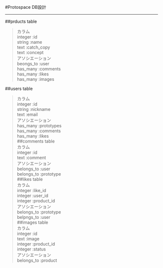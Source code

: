 #Protospace DB設計  
***  
##prducts table  
 >カラム  
   integer :id  
   string :name  
   text :catch_copy  
   text :concept  
 >アソシエーション  
   beongs_to :user  
   has_many :comments  
   has_many :likes  
   has_many :images  

##users table  
 >カラム  
   integer :id  
   string :nickname  
   text :email  
 >アソシエーション  
   has_many :prototypes  
   has_many :comments  
   has_many :likes  
##comments table  
 >カラム  
   integer :id  
   text :comment  
 >アソシエーション  
   belongs_to :user  
   belongs_to :prototype  
##likes table  
 >カラム  
   integer :like_id  
   integer :user_id  
   integer :product_id  
 >アソシエーション  
   belongs_to :prototype  
   belpngs_to :user  
##images table  
 >カラム  
   integer :id  
   text :image  
   integer :product_id  
   integer :status  
 >アソシエーション  
   belongs_to :product  